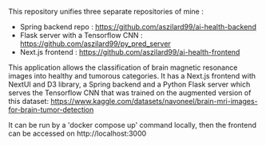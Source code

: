 This  repository unifies three separate repositories of mine :  

- Spring backend repo : https://github.com/aszilard99/ai-health-backend
- Flask server with a Tensorflow CNN : https://github.com/aszilard99/py_pred_server
- Next.js frontend : https://github.com/aszilard99/ai-health-frontend

This application allows the classification of brain magnetic resonance images into healthy and tumorous categories. It has a Next.js frontend with NextUI and D3 library, a Spring backend and a Python Flask server which serves the Tensorflow CNN that was trained on the augmented version of this dataset: https://www.kaggle.com/datasets/navoneel/brain-mri-images-for-brain-tumor-detection

It can be run by a 'docker compose up' command locally, then the frontend can be accessed on http://localhost:3000

